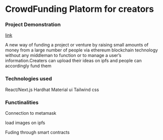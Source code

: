 
# CrowdFunding Platorm for creators

### Project Demonstration
[link](https://youtu.be/zwreqXsU5DU)


A new way of funding a project or venture by raising small amounts of money from a large number of people via ethereum blockchain technology without any middleman to function or to manage a user’s information.Creaters can upload their ideas on ipfs and people can accordingly fund them

### Technologies used
React/Next.js
Hardhat
Material ui
Tailwind css

### Functinalities

Connection to metamask

load images on ipfs

Fuding through smart contracts
